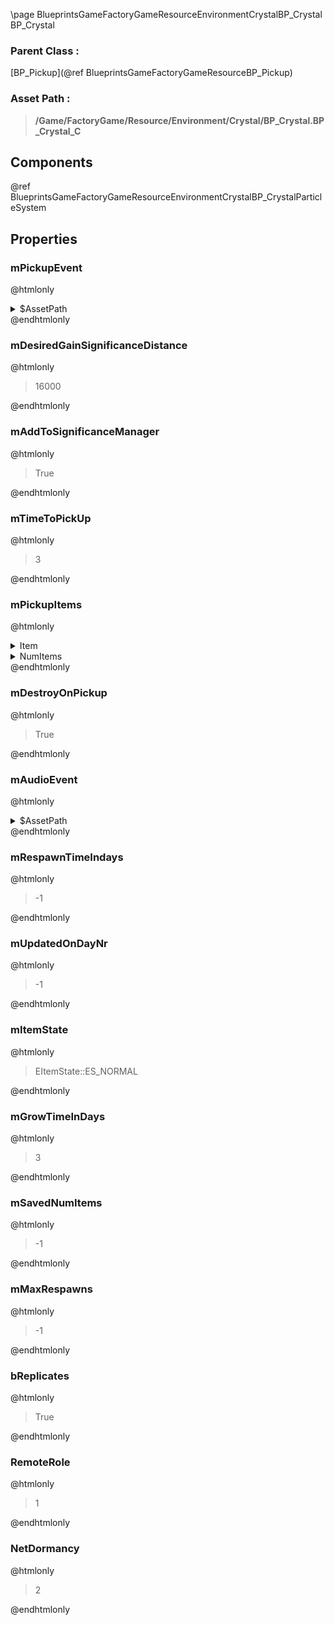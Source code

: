 \page BlueprintsGameFactoryGameResourceEnvironmentCrystalBP_Crystal BP_Crystal
### Parent Class :
[BP_Pickup](@ref BlueprintsGameFactoryGameResourceBP_Pickup)
### Asset Path :
<b><blockquote>/Game/FactoryGame/Resource/Environment/Crystal/BP_Crystal.BP_Crystal_C</blockquote></b>
## Components

@ref BlueprintsGameFactoryGameResourceEnvironmentCrystalBP_CrystalParticleSystem

## Properties

### mPickupEvent
@htmlonly
<details>
 <summary>$AssetPath</summary>
<b><a href="_blueprints_game_factory_game_resource_environment_crystal_audio_play__pickup__slugs.html"><blockquote>Play_Pickup_Slugs</blockquote></a></b>
</details>
@endhtmlonly

### mDesiredGainSignificanceDistance
@htmlonly
<blockquote>16000</blockquote>
@endhtmlonly

### mAddToSignificanceManager
@htmlonly
<blockquote>True</blockquote>
@endhtmlonly

### mTimeToPickUp
@htmlonly
<blockquote>3</blockquote>
@endhtmlonly

### mPickupItems
@htmlonly
<details>
 <summary>Item</summary>
<details>
 <summary>ItemClass</summary>
<b><a href="_blueprints_game_factory_game_resource_environment_crystal_desc__crystal.html"><blockquote>Desc_Crystal</blockquote></a></b>
</details>
<details>
 <summary>ItemState</summary>
<details>
 <summary>ActorPtr</summary>
<details>
 <summary>$Empty</summary>
<blockquote>True</blockquote>
</details>
</details>
</details>
</details>
<details>
 <summary>NumItems</summary>
<blockquote>1</blockquote>
</details>
@endhtmlonly

### mDestroyOnPickup
@htmlonly
<blockquote>True</blockquote>
@endhtmlonly

### mAudioEvent
@htmlonly
<details>
 <summary>$AssetPath</summary>
<b><a href="_blueprints_game_factory_game_world_environment_audio_play__w__crystal__shimmer.html"><blockquote>Play_W_Crystal_Shimmer</blockquote></a></b>
</details>
@endhtmlonly

### mRespawnTimeIndays
@htmlonly
<blockquote>-1</blockquote>
@endhtmlonly

### mUpdatedOnDayNr
@htmlonly
<blockquote>-1</blockquote>
@endhtmlonly

### mItemState
@htmlonly
<blockquote>EItemState::ES_NORMAL</blockquote>
@endhtmlonly

### mGrowTimeInDays
@htmlonly
<blockquote>3</blockquote>
@endhtmlonly

### mSavedNumItems
@htmlonly
<blockquote>-1</blockquote>
@endhtmlonly

### mMaxRespawns
@htmlonly
<blockquote>-1</blockquote>
@endhtmlonly

### bReplicates
@htmlonly
<blockquote>True</blockquote>
@endhtmlonly

### RemoteRole
@htmlonly
<blockquote>1</blockquote>
@endhtmlonly

### NetDormancy
@htmlonly
<blockquote>2</blockquote>
@endhtmlonly


